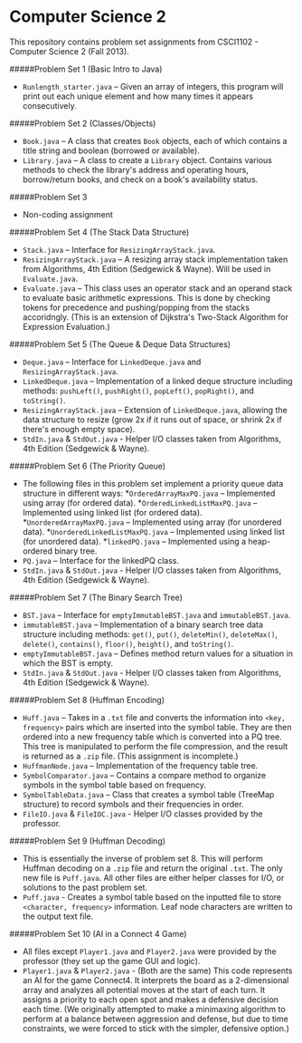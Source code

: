 Computer Science 2
==================

This repository contains problem set assignments from CSCI1102 - Computer Science 2 (Fall 2013).

#####Problem Set 1 (Basic Intro to Java)
* `Runlength_starter.java` – Given an array of integers, this program will print out each unique element and how many times it appears consecutively.

#####Problem Set 2 (Classes/Objects)
* `Book.java` – A class that creates `Book` objects, each of which contains a title string and boolean (borrowed or available).
* `Library.java` – A class to create a `Library` object. Contains various methods to check the library's address and operating hours, borrow/return books, and check on a book's availability status.

#####Problem Set 3
* Non-coding assignment

#####Problem Set 4 (The Stack Data Structure)
* `Stack.java` – Interface for `ResizingArrayStack.java`.
* `ResizingArrayStack.java` – A resizing array stack implementation taken from Algorithms, 4th Edition (Sedgewick & Wayne). Will be used in `Evaluate.java`. 
* `Evaluate.java` – This class uses an operator stack and an operand stack to evaluate basic arithmetic expressions. This is done by checking tokens for precedence and pushing/popping from the stacks accoridngly. (This is an extension of Dijkstra's Two-Stack Algorithm for Expression Evaluation.)

#####Problem Set 5 (The Queue & Deque Data Structures)
* `Deque.java` – Interface for `LinkedDeque.java` and `ResizingArrayStack.java`.
* `LinkedDeque.java` – Implementation of a linked deque structure including methods: `pushLeft()`, `pushRight()`, `popLeft()`, `popRight()`, and `toString()`.
* `ResizingArrayStack.java` – Extension of `LinkedDeque.java`, allowing the data structure to resize (grow 2x if it runs out of space, or shrink 2x if there's enough empty space).
* `StdIn.java` & `StdOut.java` - Helper I/O classes taken from Algorithms, 4th Edition (Sedgewick & Wayne).

#####Problem Set 6 (The Priority Queue)
* The following files in this problem set implement a priority queue data structure in different ways:
	*`OrderedArrayMaxPQ.java` – Implemented using array (for ordered data).
	*`OrderedLinkedListMaxPQ.java` – Implemented using linked list (for ordered data).
	*`UnorderedArrayMaxPQ.java` – Implemented using array (for unordered data).
	*`UnorderedLinkedListMaxPQ.java` – Implemented using linked list (for unordered data).
	*`linkedPQ.java` – Implemented using a heap-ordered binary tree.
* `PQ.java` – Interface for the linkedPQ class.
* `StdIn.java` & `StdOut.java` - Helper I/O classes taken from Algorithms, 4th Edition (Sedgewick & Wayne).

#####Problem Set 7 (The Binary Search Tree)
* `BST.java` – Interface for `emptyImmutableBST.java` and `immutableBST.java`.
* `immutableBST.java` – Implementation of a binary search tree data structure including methods: `get()`, `put()`, `deleteMin()`, `deleteMax()`, `delete()`, `contains()`, `floor()`, `height()`, and `toString()`.
* `emptyImmutableBST.java` – Defines method return values for a situation in which the BST is empty.
* `StdIn.java` & `StdOut.java` - Helper I/O classes taken from Algorithms, 4th Edition (Sedgewick & Wayne).

#####Problem Set 8 (Huffman Encoding)
* `Huff.java` – Takes in a `.txt` file and converts the information into `<key, frequency>` pairs which are inserted into the symbol table. They are then ordered into a new frequency table which is converted into a PQ tree. This tree is manipulated to perform the file compression, and the result is returned as a `.zip` file. (This assignment is incomplete.)
* `HuffmanNode.java` – Implementation of the frequency table tree. 
* `SymbolComparator.java` – Contains a compare method to organize symbols in the symbol table based on frequency.
* `SymbolTableData.java` – Class that creates a symbol table (TreeMap structure) to record symbols and their frequencies in order. 
* `FileIO.java` & `FileIOC.java` - Helper I/O classes provided by the professor.

#####Problem Set 9 (Huffman Decoding)
* This is essentially the inverse of problem set 8. This will perform Huffman decoding on a `.zip` file and return the original `.txt`. The only new file is `Puff.java`. All other files are either helper classes for I/O, or solutions to the past problem set. 
* `Puff.java` - Creates a symbol table based on the inputted file to store `<character, frequency>` information. Leaf node characters are written to the output text file. 

#####Problem Set 10 (AI in a Connect 4 Game)
* All files except `Player1.java` and `Player2.java` were provided by the professor (they set up the game GUI and logic).
* `Player1.java` & `Player2.java` - (Both are the same) This code represents an AI for the game Connect4. It interprets the board as a 2-dimensional array and analyzes all potential moves at the start of each turn. It assigns a priority to each open spot and makes a defensive decision each time. (We originally attempted to make a minimaxing algorithm to perform at a balance between aggression and defense, but due to time constraints, we were forced to stick with the simpler, defensive option.)